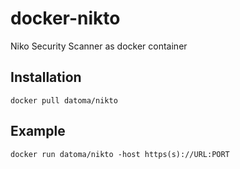 # docker-nikto
Niko Security Scanner as docker container

## Installation
`docker pull datoma/nikto`
## Example
`docker run datoma/nikto -host https(s)://URL:PORT`
